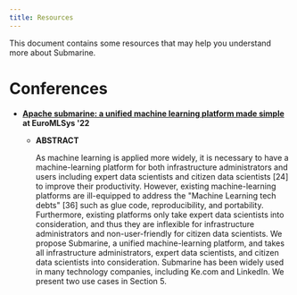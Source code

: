 ```yaml
---
title: Resources
---
```


<!--
   Licensed to the Apache Software Foundation (ASF) under one or more
   contributor license agreements.  See the NOTICE file distributed with
   this work for additional information regarding copyright ownership.
   The ASF licenses this file to You under the Apache License, Version 2.0
   (the "License"); you may not use this file except in compliance with
   the License.  You may obtain a copy of the License at
   http://www.apache.org/licenses/LICENSE-2.0
   Unless required by applicable law or agreed to in writing, software
   distributed under the License is distributed on an "AS IS" BASIS,
   WITHOUT WARRANTIES OR CONDITIONS OF ANY KIND, either express or implied.
   See the License for the specific language governing permissions and
   limitations under the License.
-->

This document contains some resources that may help you understand more about Submarine.

# Conferences

- **[Apache submarine: a unified machine learning platform made simple](https://dl.acm.org/doi/abs/10.1145/3517207.3526984) at EuroMLSys '22**

  - **ABSTRACT**

    As machine learning is applied more widely, it is necessary to have a machine-learning platform for both infrastructure administrators and users including expert data scientists and citizen data scientists [24] to improve their productivity. However, existing machine-learning platforms are ill-equipped to address the "Machine Learning tech debts" [36] such as glue code, reproducibility, and portability. Furthermore, existing platforms only take expert data scientists into consideration, and thus they are inflexible for infrastructure administrators and non-user-friendly for citizen data scientists. We propose Submarine, a unified machine-learning platform, and takes all infrastructure administrators, expert data scientists, and citizen data scientists into consideration. Submarine has been widely used in many technology companies, including Ke.com and LinkedIn. We present two use cases in Section 5.
